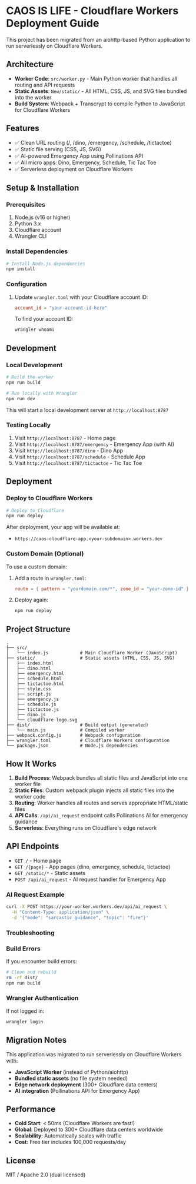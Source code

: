 # CAOS IS LIFE - Cloudflare Workers Deployment Guide

This project has been migrated from an aiohttp-based Python application to run serverlessly on Cloudflare Workers.

## Architecture

- **Worker Code**: `src/worker.py` - Main Python worker that handles all routing and API requests
- **Static Assets**: `New/static/` - All HTML, CSS, JS, and SVG files bundled into the worker
- **Build System**: Webpack + Transcrypt to compile Python to JavaScript for Cloudflare Workers

## Features

- ✅ Clean URL routing (/, /dino, /emergency, /schedule, /tictactoe)
- ✅ Static file serving (CSS, JS, SVG)
- ✅ AI-powered Emergency App using Pollinations API
- ✅ All micro apps: Dino, Emergency, Schedule, Tic Tac Toe
- ✅ Serverless deployment on Cloudflare Workers

## Setup & Installation

### Prerequisites

1. Node.js (v16 or higher)
2. Python 3.x
3. Cloudflare account
4. Wrangler CLI

### Install Dependencies

```bash
# Install Node.js dependencies
npm install
```

### Configuration

1. Update `wrangler.toml` with your Cloudflare account ID:
   ```toml
   account_id = "your-account-id-here"
   ```

   To find your account ID:
   ```bash
   wrangler whoami
   ```

## Development

### Local Development

```bash
# Build the worker
npm run build

# Run locally with Wrangler
npm run dev
```

This will start a local development server at `http://localhost:8787`

### Testing Locally

1. Visit `http://localhost:8787` - Home page
2. Visit `http://localhost:8787/emergency` - Emergency App (with AI)
3. Visit `http://localhost:8787/dino` - Dino App
4. Visit `http://localhost:8787/schedule` - Schedule App
5. Visit `http://localhost:8787/tictactoe` - Tic Tac Toe

## Deployment

### Deploy to Cloudflare Workers

```bash
# Deploy to Cloudflare
npm run deploy
```

After deployment, your app will be available at:
- `https://caos-cloudflare-app.<your-subdomain>.workers.dev`

### Custom Domain (Optional)

To use a custom domain:

1. Add a route in `wrangler.toml`:
   ```toml
   route = { pattern = "yourdomain.com/*", zone_id = "your-zone-id" }
   ```

2. Deploy again:
   ```bash
   npm run deploy
   ```

## Project Structure

```
.
├── src/
│   └── index.js            # Main Cloudflare Worker (JavaScript)
├── static/                 # Static assets (HTML, CSS, JS, SVG)
│   ├── index.html
│   ├── dino.html
│   ├── emergency.html
│   ├── schedule.html
│   ├── tictactoe.html
│   ├── style.css
│   ├── script.js
│   ├── emergency.js
│   ├── schedule.js
│   ├── tictactoe.js
│   ├── dino.js
│   └── cloudflare-logo.svg
├── dist/                   # Build output (generated)
│   └── main.js             # Compiled worker
├── webpack.config.js       # Webpack configuration
├── wrangler.toml           # Cloudflare Workers configuration
└── package.json            # Node.js dependencies

```

## How It Works

1. **Build Process**: Webpack bundles all static files and JavaScript into one worker file
2. **Static Files**: Custom webpack plugin injects all static files into the worker code
3. **Routing**: Worker handles all routes and serves appropriate HTML/static files
4. **API Calls**: `/api/ai_request` endpoint calls Pollinations AI for emergency guidance
5. **Serverless**: Everything runs on Cloudflare's edge network

## API Endpoints

- `GET /` - Home page
- `GET /{page}` - App pages (dino, emergency, schedule, tictactoe)
- `GET /static/*` - Static assets
- `POST /api/ai_request` - AI request handler for Emergency App

### AI Request Example

```bash
curl -X POST https://your-worker.workers.dev/api/ai_request \
  -H "Content-Type: application/json" \
  -d '{"mode": "sarcastic_guidance", "topic": "fire"}'
```

### Troubleshooting

### Build Errors

If you encounter build errors:

```bash
# Clean and rebuild
rm -rf dist/
npm run build
```

### Wrangler Authentication

If not logged in:

```bash
wrangler login
```

## Migration Notes

This application was migrated to run serverlessly on Cloudflare Workers with:
- **JavaScript Worker** (instead of Python/aiohttp)
- **Bundled static assets** (no file system needed)
- **Edge network deployment** (300+ Cloudflare data centers)
- **AI integration** (Pollinations API for Emergency App)

## Performance

- **Cold Start**: < 50ms (Cloudflare Workers are fast!)
- **Global**: Deployed to 300+ Cloudflare data centers worldwide
- **Scalability**: Automatically scales with traffic
- **Cost**: Free tier includes 100,000 requests/day

## License

MIT / Apache 2.0 (dual licensed)
